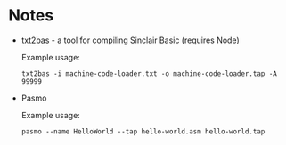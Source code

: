 # Notes
- [txt2bas](https://github.com/remy/txt2bas) - a tool for compiling Sinclair Basic (requires Node)

  Example usage:
  ```
  txt2bas -i machine-code-loader.txt -o machine-code-loader.tap -A 99999
  ```

- Pasmo

  Example usage:
  ```
  pasmo --name HelloWorld --tap hello-world.asm hello-world.tap
  ```
